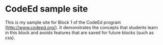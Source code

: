# CodeEd sample site

This is my sample site for Block 1 of the CodeEd program (http://www.codeed.org/).  It demonstrates the concepts that students learn in this block and avoids features that are saved for future blocks (such as css).
